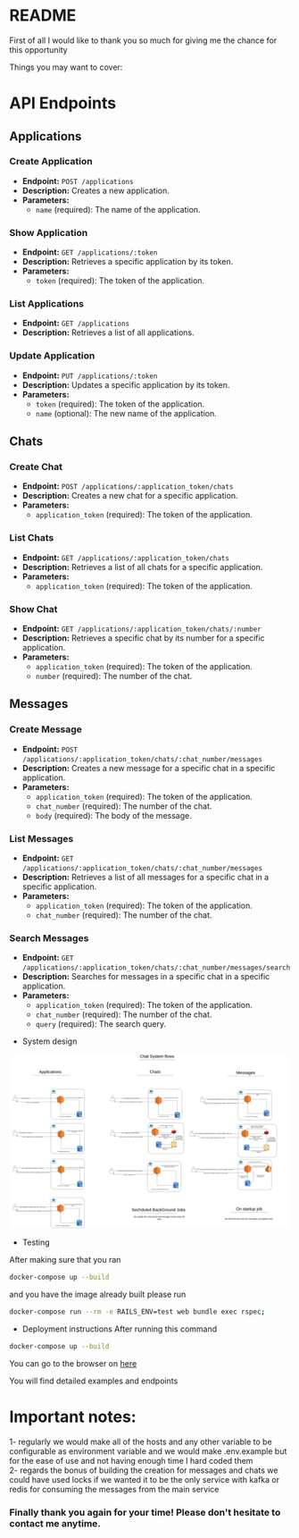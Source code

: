 
# README

First of all I would like to thank you so much for giving me the chance for this opportunity 

Things you may want to cover:

# API Endpoints

## Applications

### Create Application
- **Endpoint:** `POST /applications`
- **Description:** Creates a new application.
- **Parameters:** 
  - `name` (required): The name of the application.

### Show Application
- **Endpoint:** `GET /applications/:token`
- **Description:** Retrieves a specific application by its token.
- **Parameters:** 
  - `token` (required): The token of the application.

### List Applications
- **Endpoint:** `GET /applications`
- **Description:** Retrieves a list of all applications.

### Update Application
- **Endpoint:** `PUT /applications/:token`
- **Description:** Updates a specific application by its token.
- **Parameters:** 
  - `token` (required): The token of the application.
  - `name` (optional): The new name of the application.

## Chats

### Create Chat
- **Endpoint:** `POST /applications/:application_token/chats`
- **Description:** Creates a new chat for a specific application.
- **Parameters:** 
  - `application_token` (required): The token of the application.

### List Chats
- **Endpoint:** `GET /applications/:application_token/chats`
- **Description:** Retrieves a list of all chats for a specific application.
- **Parameters:** 
  - `application_token` (required): The token of the application.

### Show Chat
- **Endpoint:** `GET /applications/:application_token/chats/:number`
- **Description:** Retrieves a specific chat by its number for a specific application.
- **Parameters:** 
  - `application_token` (required): The token of the application.
  - `number` (required): The number of the chat.

## Messages

### Create Message
- **Endpoint:** `POST /applications/:application_token/chats/:chat_number/messages`
- **Description:** Creates a new message for a specific chat in a specific application.
- **Parameters:** 
  - `application_token` (required): The token of the application.
  - `chat_number` (required): The number of the chat.
  - `body` (required): The body of the message.

### List Messages
- **Endpoint:** `GET /applications/:application_token/chats/:chat_number/messages`
- **Description:** Retrieves a list of all messages for a specific chat in a specific application.
- **Parameters:** 
  - `application_token` (required): The token of the application.
  - `chat_number` (required): The number of the chat.

### Search Messages
- **Endpoint:** `GET /applications/:application_token/chats/:chat_number/messages/search`
- **Description:** Searches for messages in a specific chat in a specific application.
- **Parameters:** 
  - `application_token` (required): The token of the application.
  - `chat_number` (required): The number of the chat.
  - `query` (required): The search query.

* System design

![System Design](./instabug.png)

* Testing 

After making sure that you ran 
```bash
docker-compose up --build
```
and you have the image already built please run
```bash
docker-compose run --rm -e RAILS_ENV=test web bundle exec rspec;
```

* Deployment instructions
After running this command 
```bash 
docker-compose up --build
```
You can go to the browser on [here](http://127.0.0.1:3000/api-docs)

You will find detailed examples and endpoints 

# Important notes:
1- regularly we would make all of the hosts and any other variable to be configurable as environment variable and we would make .env.example but for the ease of use and not having enough time I hard coded them 
<br>
2- regards the bonus of building the creation for messages and chats we could have used locks if we wanted it to be the only service with kafka or redis for consuming the messages from the main service    

### Finally thank you again for your time! Please don't hesitate to contact me anytime.
